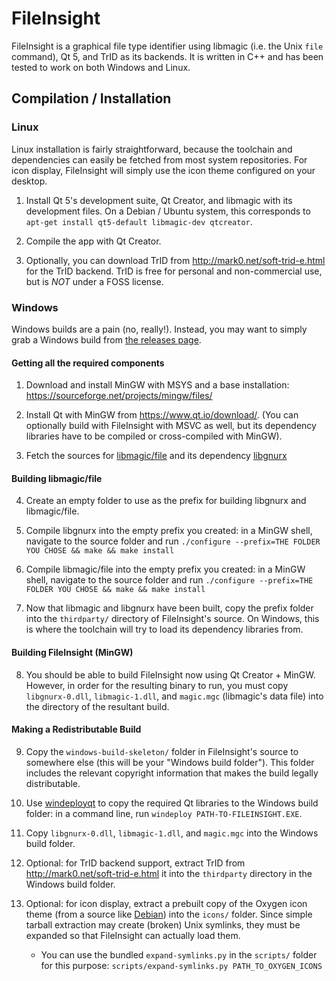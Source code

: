 # FileInsight

FileInsight is a graphical file type identifier using libmagic (i.e. the Unix `file` command), Qt 5, and TrID as its backends. It is written in C++ and has been tested to work on both Windows and Linux.

## Compilation / Installation

### Linux

Linux installation is fairly straightforward, because the toolchain and dependencies can easily be fetched from most system repositories. For icon display, FileInsight will simply use the icon theme configured on your desktop.

1) Install Qt 5's development suite, Qt Creator, and libmagic with its development files. On a Debian / Ubuntu system, this corresponds to `apt-get install qt5-default libmagic-dev qtcreator`.

2) Compile the app with Qt Creator.

3) Optionally, you can download TrID from http://mark0.net/soft-trid-e.html for the TrID backend. TrID is free for personal and non-commercial use, but is *NOT* under a FOSS license.

### Windows

Windows builds are a pain (no, really!). Instead, you may want to simply grab a Windows build from [the releases page](https://github.com/GLolol/FileInsight/releases).

#### Getting all the required components

1) Download and install MinGW with MSYS and a base installation: https://sourceforge.net/projects/mingw/files/

2) Install Qt with MinGW from https://www.qt.io/download/. (You can optionally build with FileInsight with MSVC as well, but its dependency libraries have to be compiled or cross-compiled with MinGW).

3) Fetch the sources for [libmagic/file](https://github.com/file/file) and its dependency [libgnurx](https://github.com/glolol/libgnurx)

#### Building libmagic/file

4) Create an empty folder to use as the prefix for building libgnurx and libmagic/file.

5) Compile libgnurx into the empty prefix you created: in a MinGW shell, navigate to the source folder and run `./configure --prefix=THE FOLDER YOU CHOSE && make && make install`

6) Compile libmagic/file into the empty prefix you created: in a MinGW shell, navigate to the source folder and run `./configure --prefix=THE FOLDER YOU CHOSE && make && make install`

7) Now that libmagic and libgnurx have been built, copy the prefix folder into the `thirdparty/` directory of FileInsight's source. On Windows, this is where the toolchain will try to load its dependency libraries from.

#### Building FileInsight (MinGW)

8) You should be able to build FileInsight now using Qt Creator + MinGW. However, in order for the resulting binary to run, you must copy `libgnurx-0.dll`, `libmagic-1.dll`, and `magic.mgc` (libmagic's data file) into the directory of the resultant build.

#### Making a Redistributable Build

9) Copy the `windows-build-skeleton/` folder in FileInsight's source to somewhere else (this will be your "Windows build folder"). This folder includes the relevant copyright information that makes the build legally distributable.

10) Use [windeployqt](https://doc.qt.io/qt-5/windows-deployment.html) to copy the required Qt libraries to the Windows build folder: in a command line, run `windeploy PATH-TO-FILEINSIGHT.EXE`.

11) Copy `libgnurx-0.dll`, `libmagic-1.dll`, and `magic.mgc` into the Windows build folder.

12) Optional: for TrID backend support, extract TrID from http://mark0.net/soft-trid-e.html it into the `thirdparty` directory in the Windows build folder.

13) Optional: for icon display, extract a prebuilt copy of the Oxygen icon theme (from a source like [Debian](https://packages.debian.org/sid/all/oxygen-icon-theme/download)) into the `icons/` folder. Since simple tarball extraction may create (broken) Unix symlinks, they must be expanded so that FileInsight can actually load them.
    - You can use the bundled `expand-symlinks.py` in the `scripts/` folder for this purpose: `scripts/expand-symlinks.py PATH_TO_OXYGEN_ICONS`
